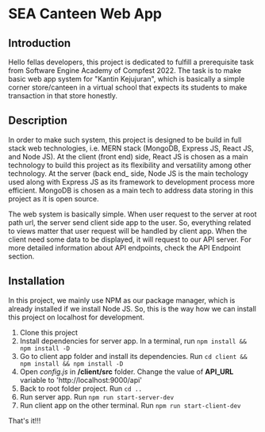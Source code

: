 # SEA Canteen Web App
## Introduction
Hello fellas developers, this project is dedicated to fulfill a prerequisite task from Software Engine Academy of Compfest 2022. The task is to make basic web app system for "Kantin Kejujuran", which is basically a simple corner store/canteen in a virtual school that expects its students to make transaction in that store honestly. 

## Description
In order to make such system, this project is designed to be build in full stack web technologies, i.e. MERN stack (MongoDB, Express JS, React JS, and Node JS). At the client (front end) side, React JS is chosen as a main technology to build this project as its flexibility and versatility among other technology. At the server (back end_ side, Node JS is the main techology used along with Express JS as its framework to development process more efficient. MongoDB is chosen as a main tech to address data storing in this project as it is open source.

The web system is basically simple. When user request to the server at root path url, the server send client side app to the user. So, everything related to views matter that user request will be handled by client app. When the client need some data to be displayed, it will request to our API server. For more detailed information about API endpoints, check the API Endpoint section.

## Installation
In this project, we mainly use NPM as our package manager, which is already installed if we install Node JS. So, this is the way how we can install this project on localhost for development.

1. Clone this project
2. Install dependencies for server app. In a terminal, run ```npm install && npm install -D```
3. Go to client app folder and install its dependencies. Run ```cd client && npm install && npm install -D```
4. Open *config.js* in **/client/src** folder. Change the value of **API_URL** variable to 'http://localhost:9000/api'
5. Back to root folder project. Run ```cd ..```
6. Run server app. Run ```npm run start-server-dev```
7. Run client app on the other terminal. Run ```npm run start-client-dev```

That's it!!!
